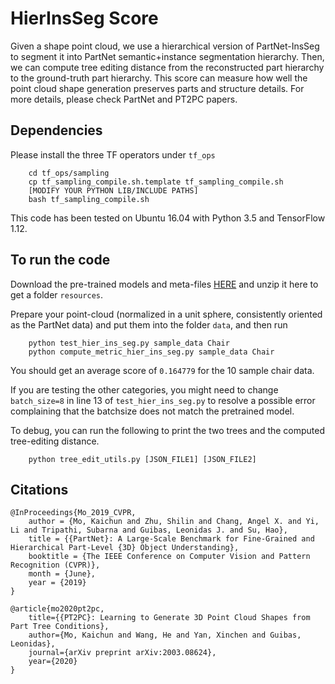 # HierInsSeg Score

Given a shape point cloud, we use a hierarchical version of PartNet-InsSeg to segment it into PartNet semantic+instance segmentation hierarchy. 
Then, we can compute tree editing distance from the reconstructed part hierarchy to the ground-truth part hierarchy.
This score can measure how well the point cloud shape generation preserves parts and structure details.
For more details, please check PartNet and PT2PC papers.


## Dependencies

Please install the three TF operators under `tf_ops`
    
        cd tf_ops/sampling
        cp tf_sampling_compile.sh.template tf_sampling_compile.sh
        [MODIFY YOUR PYTHON LIB/INCLUDE PATHS]
        bash tf_sampling_compile.sh

This code has been tested on Ubuntu 16.04 with Python 3.5 and TensorFlow 1.12.

## To run the code

Download the pre-trained models and meta-files [HERE](http://download.cs.stanford.edu/orion/kaichun/hierinsseg_resources.zip) and unzip it here to get a folder `resources`.

Prepare your point-cloud (normalized in a unit sphere, consistently oriented as the PartNet data) and put them into the folder `data`, and then run

        python test_hier_ins_seg.py sample_data Chair
        python compute_metric_hier_ins_seg.py sample_data Chair

You should get an average score of `0.164779` for the 10 sample chair data.

If you are testing the other categories, you might need to change `batch_size=8` in line 13 of `test_hier_ins_seg.py` to resolve a possible error complaining that the batchsize does not match the pretrained model.

To debug, you can run the following to print the two trees and the computed tree-editing distance.

        python tree_edit_utils.py [JSON_FILE1] [JSON_FILE2]
 
## Citations


    @InProceedings{Mo_2019_CVPR,
        author = {Mo, Kaichun and Zhu, Shilin and Chang, Angel X. and Yi, Li and Tripathi, Subarna and Guibas, Leonidas J. and Su, Hao},
        title = {{PartNet}: A Large-Scale Benchmark for Fine-Grained and Hierarchical Part-Level {3D} Object Understanding},
        booktitle = {The IEEE Conference on Computer Vision and Pattern Recognition (CVPR)},
        month = {June},
        year = {2019}
    }

    @article{mo2020pt2pc,
        title={{PT2PC}: Learning to Generate 3D Point Cloud Shapes from Part Tree Conditions},
        author={Mo, Kaichun and Wang, He and Yan, Xinchen and Guibas, Leonidas},
        journal={arXiv preprint arXiv:2003.08624},
        year={2020}
    }

     
